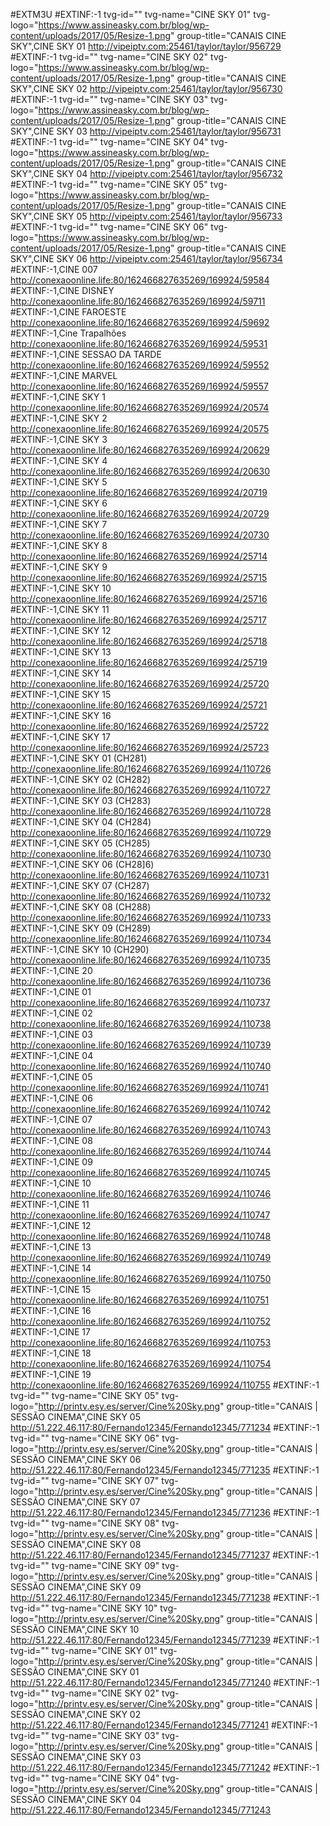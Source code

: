 
#EXTM3U #EXTINF:-1 tvg-id="" tvg-name="CINE SKY 01" tvg-logo="https://www.assineasky.com.br/blog/wp-content/uploads/2017/05/Resize-1.png" group-title="CANAIS CINE SKY",CINE SKY 01
http://vipeiptv.com:25461/taylor/taylor/956729
#EXTINF:-1 tvg-id="" tvg-name="CINE SKY 02" tvg-logo="https://www.assineasky.com.br/blog/wp-content/uploads/2017/05/Resize-1.png" group-title="CANAIS CINE SKY",CINE SKY 02
http://vipeiptv.com:25461/taylor/taylor/956730
#EXTINF:-1 tvg-id="" tvg-name="CINE SKY 03" tvg-logo="https://www.assineasky.com.br/blog/wp-content/uploads/2017/05/Resize-1.png" group-title="CANAIS CINE SKY",CINE SKY 03
http://vipeiptv.com:25461/taylor/taylor/956731
#EXTINF:-1 tvg-id="" tvg-name="CINE SKY 04" tvg-logo="https://www.assineasky.com.br/blog/wp-content/uploads/2017/05/Resize-1.png" group-title="CANAIS CINE SKY",CINE SKY 04
http://vipeiptv.com:25461/taylor/taylor/956732
#EXTINF:-1 tvg-id="" tvg-name="CINE SKY 05" tvg-logo="https://www.assineasky.com.br/blog/wp-content/uploads/2017/05/Resize-1.png" group-title="CANAIS CINE SKY",CINE SKY 05
http://vipeiptv.com:25461/taylor/taylor/956733
#EXTINF:-1 tvg-id="" tvg-name="CINE SKY 06" tvg-logo="https://www.assineasky.com.br/blog/wp-content/uploads/2017/05/Resize-1.png" group-title="CANAIS CINE SKY",CINE SKY 06
http://vipeiptv.com:25461/taylor/taylor/956734
#EXTINF:-1,CINE 007
http://conexaoonline.life:80/162466827635269/169924/59584
#EXTINF:-1,CINE DISNEY
http://conexaoonline.life:80/162466827635269/169924/59711
#EXTINF:-1,CINE FAROESTE
http://conexaoonline.life:80/162466827635269/169924/59692
#EXTINF:-1,Cine Trapalhões
http://conexaoonline.life:80/162466827635269/169924/59531
#EXTINF:-1,CINE SESSAO DA TARDE
http://conexaoonline.life:80/162466827635269/169924/59552
#EXTINF:-1,CINE MARVEL
http://conexaoonline.life:80/162466827635269/169924/59557
#EXTINF:-1,CINE SKY 1
http://conexaoonline.life:80/162466827635269/169924/20574
#EXTINF:-1,CINE SKY 2
http://conexaoonline.life:80/162466827635269/169924/20575
#EXTINF:-1,CINE SKY 3
http://conexaoonline.life:80/162466827635269/169924/20629
#EXTINF:-1,CINE SKY 4
http://conexaoonline.life:80/162466827635269/169924/20630
#EXTINF:-1,CINE SKY 5 
http://conexaoonline.life:80/162466827635269/169924/20719
#EXTINF:-1,CINE SKY 6
http://conexaoonline.life:80/162466827635269/169924/20729
#EXTINF:-1,CINE SKY 7
http://conexaoonline.life:80/162466827635269/169924/20730
#EXTINF:-1,CINE SKY 8
http://conexaoonline.life:80/162466827635269/169924/25714
#EXTINF:-1,CINE SKY 9
http://conexaoonline.life:80/162466827635269/169924/25715
#EXTINF:-1,CINE SKY 10
http://conexaoonline.life:80/162466827635269/169924/25716
#EXTINF:-1,CINE SKY 11
http://conexaoonline.life:80/162466827635269/169924/25717
#EXTINF:-1,CINE SKY 12
http://conexaoonline.life:80/162466827635269/169924/25718
#EXTINF:-1,CINE SKY 13
http://conexaoonline.life:80/162466827635269/169924/25719
#EXTINF:-1,CINE SKY 14 
http://conexaoonline.life:80/162466827635269/169924/25720
#EXTINF:-1,CINE SKY 15
http://conexaoonline.life:80/162466827635269/169924/25721
#EXTINF:-1,CINE SKY 16
http://conexaoonline.life:80/162466827635269/169924/25722
#EXTINF:-1,CINE SKY 17
http://conexaoonline.life:80/162466827635269/169924/25723
#EXTINF:-1,CINE SKY 01 (CH281)
http://conexaoonline.life:80/162466827635269/169924/110726
#EXTINF:-1,CINE SKY 02 (CH282)
http://conexaoonline.life:80/162466827635269/169924/110727
#EXTINF:-1,CINE SKY 03 (CH283)
http://conexaoonline.life:80/162466827635269/169924/110728
#EXTINF:-1,CINE SKY 04 (CH284)
http://conexaoonline.life:80/162466827635269/169924/110729
#EXTINF:-1,CINE SKY 05 (CH285)
http://conexaoonline.life:80/162466827635269/169924/110730
#EXTINF:-1,CINE SKY 06 (CH28]6)
http://conexaoonline.life:80/162466827635269/169924/110731
#EXTINF:-1,CINE SKY 07 (CH287)
http://conexaoonline.life:80/162466827635269/169924/110732
#EXTINF:-1,CINE SKY 08 (CH288)
http://conexaoonline.life:80/162466827635269/169924/110733
#EXTINF:-1,CINE SKY 09 (CH289)
http://conexaoonline.life:80/162466827635269/169924/110734
#EXTINF:-1,CINE SKY 10 (CH290)
http://conexaoonline.life:80/162466827635269/169924/110735
#EXTINF:-1,CINE 20
http://conexaoonline.life:80/162466827635269/169924/110736
#EXTINF:-1,CINE 01
http://conexaoonline.life:80/162466827635269/169924/110737
#EXTINF:-1,CINE 02
http://conexaoonline.life:80/162466827635269/169924/110738
#EXTINF:-1,CINE 03
http://conexaoonline.life:80/162466827635269/169924/110739
#EXTINF:-1,CINE 04
http://conexaoonline.life:80/162466827635269/169924/110740
#EXTINF:-1,CINE 05
http://conexaoonline.life:80/162466827635269/169924/110741
#EXTINF:-1,CINE 06
http://conexaoonline.life:80/162466827635269/169924/110742
#EXTINF:-1,CINE 07
http://conexaoonline.life:80/162466827635269/169924/110743
#EXTINF:-1,CINE 08
http://conexaoonline.life:80/162466827635269/169924/110744
#EXTINF:-1,CINE 09
http://conexaoonline.life:80/162466827635269/169924/110745
#EXTINF:-1,CINE 10
http://conexaoonline.life:80/162466827635269/169924/110746
#EXTINF:-1,CINE 11
http://conexaoonline.life:80/162466827635269/169924/110747
#EXTINF:-1,CINE 12
http://conexaoonline.life:80/162466827635269/169924/110748
#EXTINF:-1,CINE 13
http://conexaoonline.life:80/162466827635269/169924/110749
#EXTINF:-1,CINE 14
http://conexaoonline.life:80/162466827635269/169924/110750
#EXTINF:-1,CINE 15
http://conexaoonline.life:80/162466827635269/169924/110751
#EXTINF:-1,CINE 16
http://conexaoonline.life:80/162466827635269/169924/110752
#EXTINF:-1,CINE 17
http://conexaoonline.life:80/162466827635269/169924/110753
#EXTINF:-1,CINE 18
http://conexaoonline.life:80/162466827635269/169924/110754
#EXTINF:-1,CINE 19
http://conexaoonline.life:80/162466827635269/169924/110755
#EXTINF:-1 tvg-id="" tvg-name="CINE SKY 05" tvg-logo="http://printv.esy.es/server/Cine%20Sky.png" group-title="CANAIS | SESSÃO CINEMA",CINE SKY 05
http://51.222.46.117:80/Fernando12345/Fernando12345/771234
#EXTINF:-1 tvg-id="" tvg-name="CINE SKY 06" tvg-logo="http://printv.esy.es/server/Cine%20Sky.png" group-title="CANAIS | SESSÃO CINEMA",CINE SKY 06
http://51.222.46.117:80/Fernando12345/Fernando12345/771235
#EXTINF:-1 tvg-id="" tvg-name="CINE SKY 07" tvg-logo="http://printv.esy.es/server/Cine%20Sky.png" group-title="CANAIS | SESSÃO CINEMA",CINE SKY 07
http://51.222.46.117:80/Fernando12345/Fernando12345/771236
#EXTINF:-1 tvg-id="" tvg-name="CINE SKY 08" tvg-logo="http://printv.esy.es/server/Cine%20Sky.png" group-title="CANAIS | SESSÃO CINEMA",CINE SKY 08
http://51.222.46.117:80/Fernando12345/Fernando12345/771237
#EXTINF:-1 tvg-id="" tvg-name="CINE SKY 09" tvg-logo="http://printv.esy.es/server/Cine%20Sky.png" group-title="CANAIS | SESSÃO CINEMA",CINE SKY 09
http://51.222.46.117:80/Fernando12345/Fernando12345/771238
#EXTINF:-1 tvg-id="" tvg-name="CINE SKY 10" tvg-logo="http://printv.esy.es/server/Cine%20Sky.png" group-title="CANAIS | SESSÃO CINEMA",CINE SKY 10
http://51.222.46.117:80/Fernando12345/Fernando12345/771239
#EXTINF:-1 tvg-id="" tvg-name="CINE SKY 01" tvg-logo="http://printv.esy.es/server/Cine%20Sky.png" group-title="CANAIS | SESSÃO CINEMA",CINE SKY 01
http://51.222.46.117:80/Fernando12345/Fernando12345/771240
#EXTINF:-1 tvg-id="" tvg-name="CINE SKY 02" tvg-logo="http://printv.esy.es/server/Cine%20Sky.png" group-title="CANAIS | SESSÃO CINEMA",CINE SKY 02
http://51.222.46.117:80/Fernando12345/Fernando12345/771241
#EXTINF:-1 tvg-id="" tvg-name="CINE SKY 03" tvg-logo="http://printv.esy.es/server/Cine%20Sky.png" group-title="CANAIS | SESSÃO CINEMA",CINE SKY 03
http://51.222.46.117:80/Fernando12345/Fernando12345/771242
#EXTINF:-1 tvg-id="" tvg-name="CINE SKY 04" tvg-logo="http://printv.esy.es/server/Cine%20Sky.png" group-title="CANAIS | SESSÃO CINEMA",CINE SKY 04
http://51.222.46.117:80/Fernando12345/Fernando12345/771243
